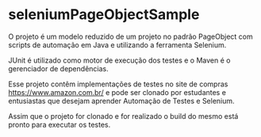 # seleniumPageObjectSample


O projeto é um modelo reduzido de um projeto no padrão PageObject com scripts de automação em Java e utilizando a ferramenta Selenium.

JUnit é utilizado como motor de execução dos testes e o Maven é o gerenciador de dependências.

Esse projeto contêm implementações de testes no site de compras https://www.amazon.com.br/ e pode ser clonado por estudantes e entusiastas que desejam aprender Automação de Testes e Selenium. 

Assim que o projeto for clonado e for realizado o build do mesmo está pronto para executar os testes.
